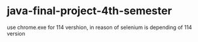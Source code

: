 # java-final-project-4th-semester
use chrome.exe for 114 vershion, in reason of selenium is depending of 114 version